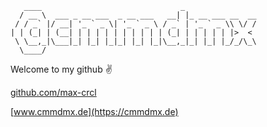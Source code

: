 ```
   ____                               _                
  / __ \  ___ _ __ ___  _ __ ___   __| |_ __ ___ __  __
 / / _` |/ __| '_ ` _ \| '_ ` _ \ / _` | '_ ` _ \\ \/ /
| | (_| | (__| | | | | | | | | | | (_| | | | | | |>  < 
 \ \__,_|\___|_| |_| |_|_| |_| |_|\__,_|_| |_| |_/_/\_\
  \____/                                               
```
Welcome to my github ✌️

[github.com/max-crcl](https://github.com/max-crcl)

[www.cmmdmx.de](https://cmmdmx.de)
